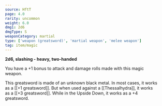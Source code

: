 ```yaml
---
source: HftT
page: 4.0
rarity: uncommon
weight: 6.0
dmg1: 2d6
dmgType: S
weaponCategory: martial
type: ['weapon (greatsword)', 'martial weapon', 'melee weapon']
tag: item/magic
---
```


**2d6, slashing - heavy, two-handed**

You have a +1 bonus to attack and damage rolls made with this magic weapon.

This greatsword is made of an unknown black metal. In most cases, it works as a [[+1 greatsword]]. But when used against a [[Thessalhydra]], it works as a [[+3 greatsword]]. While in the Upside Down, it works as a +4 greatsword.


